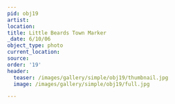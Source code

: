 ```yaml
---
pid: obj19
artist:
location:
title: Little Beards Town Marker
_date: 6/10/06
object_type: photo
current_location:
source:
order: '19'
header:
  teaser: /images/gallery/simple/obj19/thumbnail.jpg
  image: /images/gallery/simple/obj19/full.jpg

---
```

